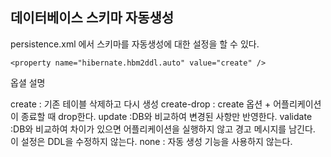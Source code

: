 ## 데이터베이스 스키마 자동생성

persistence.xml 에서 스키마를 자동생성에 대한 설정을 할 수 있다. 

```
<property name="hibernate.hbm2ddl.auto" value="create" />
```

옵셜 설명

create : 기존 테이블 삭제하고 다시 생성
create-drop : create 옵션 + 어플리케이션이 종료할 때 drop한다.
update :DB와 비교하여 변경된 사항만 반영한다.
validate :DB와 비교하여 차이가 있으면 어플리케이션을 실행하지 않고 경고 메시지를 남긴다. 이 설정은 DDL을 수정하지 않는다. 
none : 자동 생성 기능을 사용하지 않는다. 